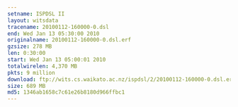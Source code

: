 ```yaml
---
setname: ISPDSL II
layout: witsdata
tracename: 20100112-160000-0.dsl
end: Wed Jan 13 05:30:00 2010
originalname: 20100112-160000-0.dsl.erf
gzsize: 278 MB
len: 0:30:00
start: Wed Jan 13 05:00:01 2010
totalwirelen: 4,370 MB
pkts: 9 million
download: ftp://wits.cs.waikato.ac.nz/ispdsl/2/20100112-160000-0.dsl.erf.gz
size: 689 MB
md5: 1346ab1658c7c61e26b8180d966ffbc1
---
```


